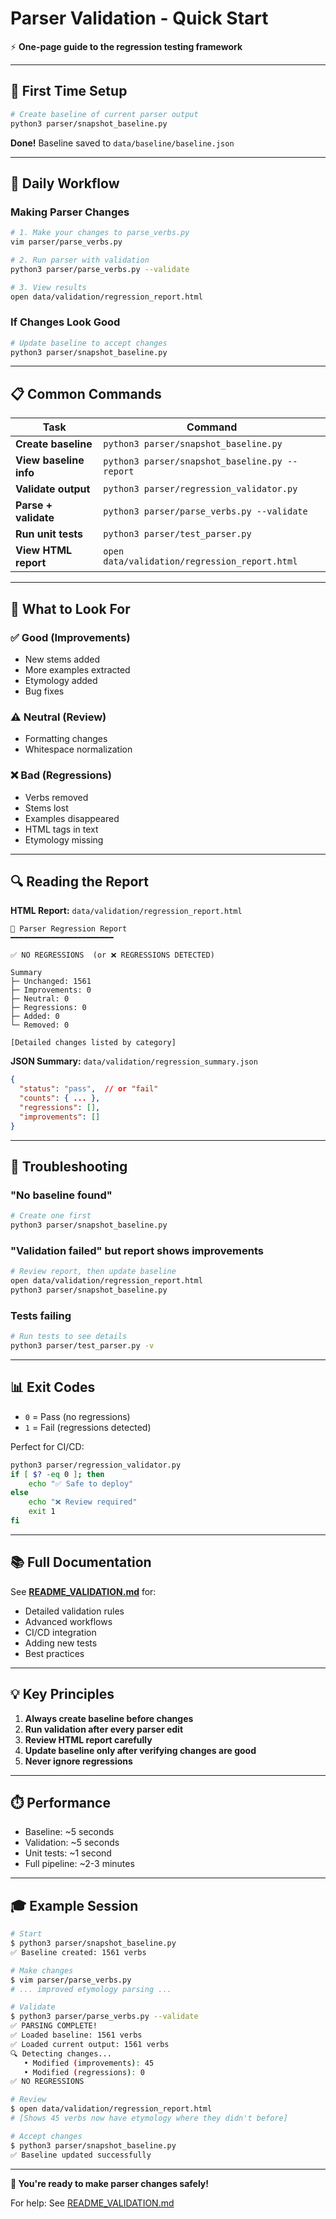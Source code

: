 # Parser Validation - Quick Start

⚡ **One-page guide to the regression testing framework**

---

## 🚀 First Time Setup

```bash
# Create baseline of current parser output
python3 parser/snapshot_baseline.py
```

**Done!** Baseline saved to `data/baseline/baseline.json`

---

## 🔄 Daily Workflow

### Making Parser Changes

```bash
# 1. Make your changes to parse_verbs.py
vim parser/parse_verbs.py

# 2. Run parser with validation
python3 parser/parse_verbs.py --validate

# 3. View results
open data/validation/regression_report.html
```

### If Changes Look Good

```bash
# Update baseline to accept changes
python3 parser/snapshot_baseline.py
```

---

## 📋 Common Commands

| Task | Command |
|------|---------|
| **Create baseline** | `python3 parser/snapshot_baseline.py` |
| **View baseline info** | `python3 parser/snapshot_baseline.py --report` |
| **Validate output** | `python3 parser/regression_validator.py` |
| **Parse + validate** | `python3 parser/parse_verbs.py --validate` |
| **Run unit tests** | `python3 parser/test_parser.py` |
| **View HTML report** | `open data/validation/regression_report.html` |

---

## 🎯 What to Look For

### ✅ Good (Improvements)
- New stems added
- More examples extracted
- Etymology added
- Bug fixes

### ⚠️ Neutral (Review)
- Formatting changes
- Whitespace normalization

### ❌ Bad (Regressions)
- Verbs removed
- Stems lost
- Examples disappeared
- HTML tags in text
- Etymology missing

---

## 🔍 Reading the Report

**HTML Report:** `data/validation/regression_report.html`

```
🧪 Parser Regression Report
━━━━━━━━━━━━━━━━━━━━━━━

✅ NO REGRESSIONS  (or ❌ REGRESSIONS DETECTED)

Summary
├─ Unchanged: 1561
├─ Improvements: 0
├─ Neutral: 0
├─ Regressions: 0
├─ Added: 0
└─ Removed: 0

[Detailed changes listed by category]
```

**JSON Summary:** `data/validation/regression_summary.json`

```json
{
  "status": "pass",  // or "fail"
  "counts": { ... },
  "regressions": [],
  "improvements": []
}
```

---

## 🚨 Troubleshooting

### "No baseline found"
```bash
# Create one first
python3 parser/snapshot_baseline.py
```

### "Validation failed" but report shows improvements
```bash
# Review report, then update baseline
open data/validation/regression_report.html
python3 parser/snapshot_baseline.py
```

### Tests failing
```bash
# Run tests to see details
python3 parser/test_parser.py -v
```

---

## 📊 Exit Codes

- `0` = Pass (no regressions)
- `1` = Fail (regressions detected)

Perfect for CI/CD:

```bash
python3 parser/regression_validator.py
if [ $? -eq 0 ]; then
    echo "✅ Safe to deploy"
else
    echo "❌ Review required"
    exit 1
fi
```

---

## 📚 Full Documentation

See **[README_VALIDATION.md](README_VALIDATION.md)** for:
- Detailed validation rules
- Advanced workflows
- CI/CD integration
- Adding new tests
- Best practices

---

## 💡 Key Principles

1. **Always create baseline before changes**
2. **Run validation after every parser edit**
3. **Review HTML report carefully**
4. **Update baseline only after verifying changes are good**
5. **Never ignore regressions**

---

## ⏱️ Performance

- Baseline: ~5 seconds
- Validation: ~5 seconds
- Unit tests: ~1 second
- Full pipeline: ~2-3 minutes

---

## 🎓 Example Session

```bash
# Start
$ python3 parser/snapshot_baseline.py
✅ Baseline created: 1561 verbs

# Make changes
$ vim parser/parse_verbs.py
# ... improved etymology parsing ...

# Validate
$ python3 parser/parse_verbs.py --validate
✅ PARSING COMPLETE!
✅ Loaded baseline: 1561 verbs
✅ Loaded current output: 1561 verbs
🔍 Detecting changes...
   • Modified (improvements): 45
   • Modified (regressions): 0
✅ NO REGRESSIONS

# Review
$ open data/validation/regression_report.html
# [Shows 45 verbs now have etymology where they didn't before]

# Accept changes
$ python3 parser/snapshot_baseline.py
✅ Baseline updated successfully
```

---

**🎉 You're ready to make parser changes safely!**

For help: See [README_VALIDATION.md](README_VALIDATION.md)
